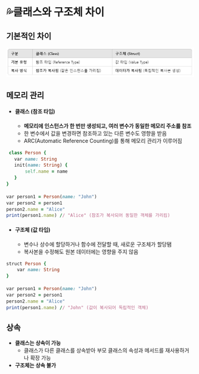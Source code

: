 # 💦클래스와 구조체 차이

## 기본적인 차이
![클래스vs구조체](클래스vs구조체.JPG)

## 메모리 관리
- #### 클래스 (참조 타입)

  - **메모리에 인스턴스가 한 번만 생성되고, 여러 변수가 동일한 메모리 주소를 참조**
  - 한 변수에서 값을 변경하면 참조하고 있는 다른 변수도 영향을 받음
  - ARC(Automatic Reference Counting)를 통해 메모리 관리가 이루어짐
  
 ```ruby
  class Person {
    var name: String
    init(name: String) {
        self.name = name
    }
}

var person1 = Person(name: "John")
var person2 = person1
person2.name = "Alice"
print(person1.name) // "Alice" (참조가 복사되어 동일한 객체를 가리킴)
```

- #### 구조체 (값 타입)
  - 변수나 상수에 할당하거나 함수에 전달할 때, 새로운 구조체가 할당됌
  - 복사본을 수정해도 원본 데이터에는 영향을 주지 않음

```ruby
struct Person {
    var name: String
}

var person1 = Person(name: "John")
var person2 = person1
person2.name = "Alice"
print(person1.name) // "John" (값이 복사되어 독립적인 객체)
```

## 상속

- **클래스는 상속이 가능**
  - 클래스가 다른 클래스를 상속받아 부모 클래스의 속성과 메서드를 재사용하거나 확장 가능
- **구조체는 상속 불가**